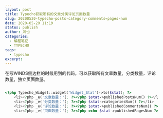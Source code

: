 ```yaml
---
layout: post
title: Typecho获取所有的文章分类评论页面数量
slug: 20200520-typecho-posts-category-comments=pages-num
date: 2020-05-20 11:19
status: publish
author: 风也
categories: 
  - 编程笔记
  - TYPECHO
tags: 
  - typecho
excerpt: 
---
```


在写WINDS侧边栏的时候用到的代码，可以获取所有文章数量，分类数量，评论数量，独立页面数量。

~~~php

<?php Typecho_Widget::widget('Widget_Stat')->to($stat); ?>
    <li><?php _e('文章数量：'); ?><?php $stat->publishedPostsNum() ?></li>
    <li><?php _e('分类数量：'); ?><?php $stat->categoriesNum() ?></li>
    <li><?php _e('评论数量：'); ?><?php $stat->publishedCommentsNum() ?></li>
    <li><?php _e('页面数量：'); ?><?php echo $stat->publishedPagesNum ?></li>

~~~

